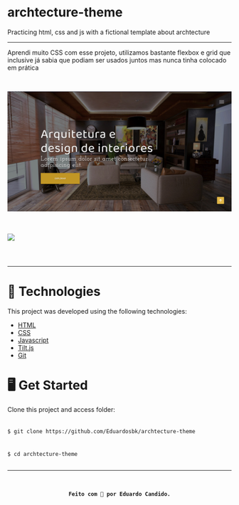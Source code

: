 # archtecture-theme
Practicing html, css and js with a fictional template about archtecture
<hr>
<p>Aprendi muito CSS com esse projeto, utilizamos bastante flexbox e grid que inclusive já
sabia que podiam ser usados juntos mas nunca tinha colocado em prática</p><br>

<img align="center" width="1920px" src="https://github.com/Eduardosbk/archtecture-theme/blob/main/photo.jpg"><br>

<h1>
  <img src="https://github.com/Eduardosbk/archtecture-theme/blob/main/archtecture.gif">
</h1><br><hr>

<h1>🧪 Technologies</h1>
<p>This project was developed using the following technologies:</p>
<ul>
  <li><a href="https://devdocs.io/html/">HTML</a></li>
  <li><a href="https://devdocs.io/css/">CSS</a></li>
  <li><a href="https://developer.mozilla.org/en-US/docs/Web/JavaScript">Javascript</a></li>
  <li><a href="https://gijsroge.github.io/tilt.js/">Tilt.js</a></li>
  <li><a href="https://git-scm.com/">Git</a></li>
</ul>
<h1>🖥 Get Started</h1>
<p>Clone this project and access folder:</p>
<code>
$ git clone https://github.com/Eduardosbk/archtecture-theme
</code>
<br>
<code>
$ cd archtecture-theme

<hr>
<h4 align="center">Feito com 💜 por Eduardo Candido.</h4>
